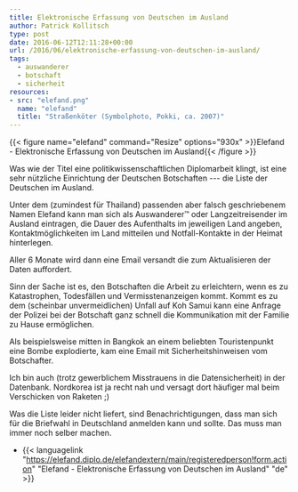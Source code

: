 ```yaml
---
title: Elektronische Erfassung von Deutschen im Ausland
author: Patrick Kollitsch
type: post
date: 2016-06-12T12:11:28+00:00
url: /2016/06/elektronische-erfassung-von-deutschen-im-ausland/
tags:
  - auswanderer
  - botschaft
  - sicherheit
resources:
- src: "elefand.png"
  name: "elefand"
  title: "Straßenköter (Symbolphoto, Pokki, ca. 2007)"
---
```


{{< figure name="elefand" command="Resize" options="930x" >}}Elefand - Elektronische Erfassung von Deutschen im Ausland{{< /figure >}}

Was wie der Titel eine politikwissenschaftlichen Diplomarbeit klingt, ist eine sehr nützliche Einrichtung der Deutschen Botschaften --- die Liste der Deutschen im Ausland. 

Unter dem (zumindest für Thailand) passenden aber falsch geschriebenem Namen Elefand kann man sich als Auswanderer&trade; oder Langzeitreisender im Ausland eintragen, die Dauer des Aufenthalts im jeweiligen Land angeben, Kontaktmöglichkeiten im Land mitteilen und Notfall-Kontakte in der Heimat hinterlegen. 

Aller 6 Monate wird dann eine Email versandt die zum Aktualisieren der Daten auffordert. 

Sinn der Sache ist es, den Botschaften die Arbeit zu erleichtern, wenn es zu Katastrophen, Todesfällen und Vermisstenanzeigen kommt. Kommt es zu dem (scheinbar unvermeidlichen) Unfall auf Koh Samui kann eine Anfrage der Polizei bei der Botschaft ganz schnell die Kommunikation mit der Familie zu Hause ermöglichen.

Als beispielsweise mitten in Bangkok an einem beliebten Touristenpunkt eine Bombe explodierte, kam eine Email mit Sicherheitshinweisen vom Botschafter. 

Ich bin auch (trotz gewerblichem Misstrauens in die Datensicherheit) in der Datenbank. Nordkorea ist ja recht nah und versagt dort häufiger mal beim Verschicken von Raketen ;)

Was die Liste leider nicht liefert, sind Benachrichtigungen, dass man sich für die Briefwahl in Deutschland anmelden kann und sollte. Das muss man immer noch selber machen.

-   {{< languagelink "https://elefand.diplo.de/elefandextern/main/registeredperson!form.action" "Elefand - Elektronische Erfassung von Deutschen im Ausland" "de" >}}
